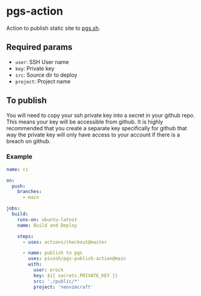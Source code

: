 # pgs-action

Action to publish static site to [pgs.sh](https://pgs.sh).

## Required params

- `user`: SSH User name
- `key`: Private key
- `src`: Source dir to deploy
- `project`: Project name

## To publish

You will need to copy your ssh private key into a secret in your github repo.
This means your key will be accessible from github.  It is highly recommended
that you create a separate key specifically for github that way the private key
will only have access to your account if there is a breach on github.

### Example

```yml
name: ci

on:
  push:
    branches:
      - main

jobs:
  build:
    runs-on: ubuntu-latest
    name: Build and Deploy

    steps:
      - uses: actions/checkout@master

      - name: publish to pgs
        uses: picosh/pgs-publish-action@main
        with: 
          user: erock 
          key: ${{ secrets.PRIVATE_KEY }}
          src: './public/*'
          project: 'neovimcraft'
```

